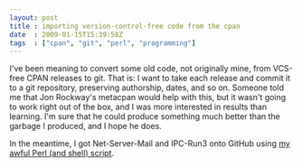 ```yaml
---
layout: post
title : importing version-control-free code from the cpan
date  : 2009-01-15T15:39:58Z
tags  : ["cpan", "git", "perl", "programming"]
---
```

I've been meaning to convert some old code, not originally mine, from VCS-free
CPAN releases to git.  That is: I want to take each release and commit it to
a git repository, preserving authorship, dates, and so on.  Someone told me
that Jon Rockway's metacpan would help with this, but it wasn't going to work
right out of the box, and I was more interested in results than learning.  I'm
sure that he could produce something much better than the garbage I produced,
and I hope he does.

In the meantime, I got Net-Server-Mail and IPC-Run3 onto GitHub using [my awful
Perl (and shell)
script](http://github.com/rjbs/misc/blob/master/bp2git).

